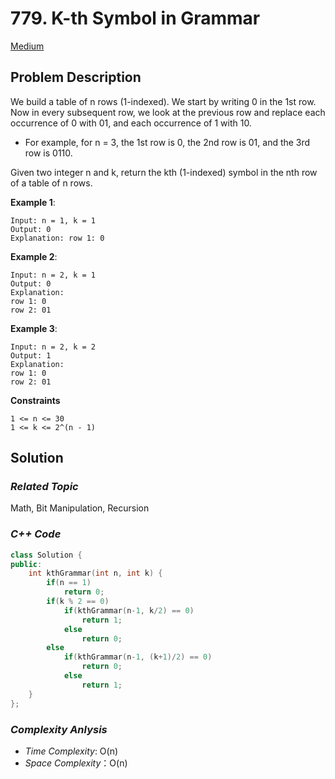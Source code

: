 # 779. K-th Symbol in Grammar
[Medium](https://leetcode.com/problems/k-th-symbol-in-grammar/description/)

## Problem Description

We build a table of n rows (1-indexed). We start by writing 0 in the 1st row. Now in every subsequent row, we look at the previous row and replace each occurrence of 0 with 01, and each occurrence of 1 with 10.

  - For example, for n = 3, the 1st row is 0, the 2nd row is 01, and the 3rd row is 0110.

Given two integer n and k, return the kth (1-indexed) symbol in the nth row of a table of n rows.

**Example 1**:
```
Input: n = 1, k = 1
Output: 0
Explanation: row 1: 0
```
**Example 2**:
```
Input: n = 2, k = 1
Output: 0
Explanation: 
row 1: 0
row 2: 01
```
**Example 3**:
```
Input: n = 2, k = 2
Output: 1
Explanation: 
row 1: 0
row 2: 01
```

**Constraints**
```
1 <= n <= 30
1 <= k <= 2^(n - 1)
```

## Solution

### _Related Topic_
   Math, Bit Manipulation, Recursion

### _C++ Code_
```cpp
class Solution {
public:
    int kthGrammar(int n, int k) {
        if(n == 1)
            return 0;
        if(k % 2 == 0)
            if(kthGrammar(n-1, k/2) == 0)
                return 1;
            else
                return 0;
        else
            if(kthGrammar(n-1, (k+1)/2) == 0)
                return 0;
            else
                return 1;
    }
};
```

### _Complexity Anlysis_
- _Time Complexity_: O(n)
- _Space Complexity_：O(n)
